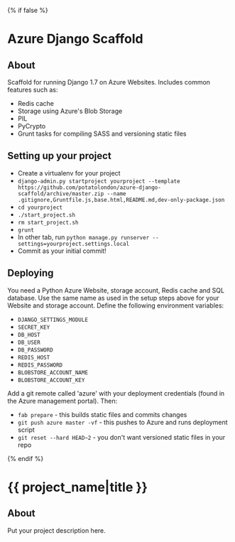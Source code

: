 {% if false %}
# Azure Django Scaffold

## About

Scaffold for running Django 1.7 on Azure Websites. Includes common features such as:

* Redis cache
* Storage using Azure's Blob Storage
* PIL
* PyCrypto
* Grunt tasks for compiling SASS and versioning static files

## Setting up your project

* Create a virtualenv for your project
* `django-admin.py startproject yourproject --template https://github.com/potatolondon/azure-django-scaffold/archive/master.zip --name .gitignore,Gruntfile.js,base.html,README.md,dev-only-package.json`
* `cd yourproject`
* `./start_project.sh`
* `rm start_project.sh`
* `grunt`
* In other tab, run `python manage.py runserver --settings=yourproject.settings.local`
* Commit as your initial commit!

## Deploying

You need a Python Azure Website, storage account, Redis cache and SQL database. Use the same name as used in the setup steps above for your Website and storage account. Define the following environment variables:

* `DJANGO_SETTINGS_MODULE`
* `SECRET_KEY`
* `DB_HOST`
* `DB_USER`
* `DB_PASSWORD`
* `REDIS_HOST`
* `REDIS_PASSWORD`
* `BLOBSTORE_ACCOUNT_NAME`
* `BLOBSTORE_ACCOUNT_KEY`

Add a git remote called 'azure' with your deployment credentials (found in the Azure management portal). Then:

* `fab prepare` - this builds static files and commits changes
* `git push azure master -vf` - this pushes to Azure and runs deployment script
* `git reset --hard HEAD~2` - you don't want versioned static files in your repo

{% endif %}
# {{ project_name|title }}

## About

Put your project description here.
